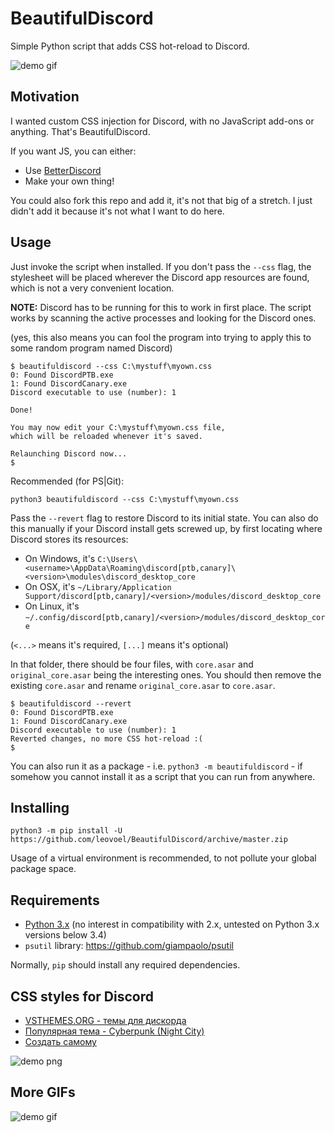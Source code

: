 BeautifulDiscord
================

Simple Python script that adds CSS hot-reload to Discord.

![demo gif](http://i.imgur.com/xq4HS5f.gif)

## Motivation

I wanted custom CSS injection for Discord, with no JavaScript add-ons or anything.
That's BeautifulDiscord.

If you want JS, you can either:
- Use [BetterDiscord](https://github.com/Jiiks/BetterDiscordApp)
- Make your own thing!

You could also fork this repo and add it, it's not that big of a stretch.
I just didn't add it because it's not what I want to do here.

## Usage

Just invoke the script when installed. If you don't pass the `--css` flag, the stylesheet
will be placed wherever the Discord app resources are found, which is not a very convenient
location.

**NOTE:** Discord has to be running for this to work in first place.
The script works by scanning the active processes and looking for the Discord ones.

(yes, this also means you can fool the program into trying to apply this to some random program named Discord)

```
$ beautifuldiscord --css C:\mystuff\myown.css
0: Found DiscordPTB.exe
1: Found DiscordCanary.exe
Discord executable to use (number): 1

Done!

You may now edit your C:\mystuff\myown.css file,
which will be reloaded whenever it's saved.

Relaunching Discord now...
$
```

Recommended (for PS|Git):
```
python3 beautifuldiscord --css C:\mystuff\myown.css
```
Pass the `--revert` flag to restore Discord to its initial state. You can also do this manually if your Discord
install gets screwed up, by first locating where Discord stores its resources:

- On Windows, it's `C:\Users\<username>\AppData\Roaming\discord[ptb,canary]\<version>\modules\discord_desktop_core`
- On OSX, it's `~/Library/Application Support/discord[ptb,canary]/<version>/modules/discord_desktop_core`
- On Linux, it's `~/.config/discord[ptb,canary]/<version>/modules/discord_desktop_core`

(`<...>` means it's required, `[...]` means it's optional)

In that folder, there should be four files, with `core.asar` and `original_core.asar` being the interesting ones.
You should then remove the existing `core.asar` and rename `original_core.asar` to `core.asar`.

```
$ beautifuldiscord --revert
0: Found DiscordPTB.exe
1: Found DiscordCanary.exe
Discord executable to use (number): 1
Reverted changes, no more CSS hot-reload :(
$
```

You can also run it as a package - i.e. `python3 -m beautifuldiscord` - if somehow you cannot
install it as a script that you can run from anywhere.

## Installing

```
python3 -m pip install -U https://github.com/leovoel/BeautifulDiscord/archive/master.zip
```

Usage of a virtual environment is recommended, to not pollute your global package space.

## Requirements

- [Python 3.x](https://www.python.org/downloads/) (no interest in compatibility with 2.x, untested on Python 3.x versions below 3.4)
- `psutil` library: https://github.com/giampaolo/psutil

Normally, `pip` should install any required dependencies.

## CSS styles for Discord

- [VSTHEMES.ORG - темы для дискорда](https://vsthemes.org/skins/discord/)
- [Популярная тема - Cyberpunk (Night City)](https://vsthemes.org/skins/discord/52843-cyberpunk-night-city-.html)
- [Создать самому](https://vsthemes.org/generator)

![demo png](https://vsthemes.org/uploads/posts/2022-08/1660379408_1660379413.png)

## More GIFs

![demo gif](http://i.imgur.com/w0bQOJ6.gif)
